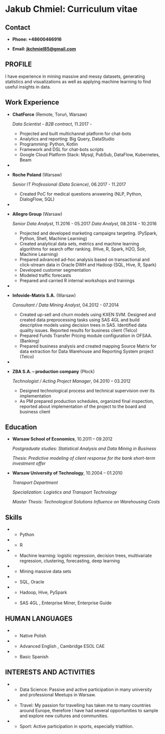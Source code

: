 # Jakub Chmiel: Curriculum vitae

## Contact

*   **Phone: +48600466916**

*   **Email: jkchmiel85@gmail.com**

## PROFILE

I have experience in mining massive and messy datasets, generating statistics and visualizations as well as applying machine learning to find useful insights in data.  

Work Experience
---------------

*   **ChatForce** (Remote, Toruń, Warsaw)

    *Data Scientist - B2B contract*, 11.2017 - 

    - Projected and built multichannel platform for chat-bots
    - Analytics and reporting: Big Query, DataStudio
    - Programming: Python, Kotlin 
    - Framework and DSL for chat-bots scripts
    - Google Cloud Platform Stack: Mysql, PubSub, DataFlow, Kubernetes, Beam
*
*   **Roche Poland** (Warsaw)

    *Senior IT Professional (Data Science)*, 06.2017 - 11.2017

    -   Created PoC for medical questions answering (NLP, Python, DialogFlow, SQL) 
*
*   **Allegro Group** (Warsaw)

    *Senior Data Analyst*, 11.2016 - 05.2017
    *Data Analyst*, 08.2014 - 10.2016

    -   Projected and developed marketing campaigns targeting. (PySpark, Python, Shell, Machine Learning)
    -   Created analytical data sets, metrics and machine learning algorithms for search offer ranking. (Hive, R, Spark, H2O, Solr, Machine Learning)
    -   Prepared advanced ad-hoc analysis based on transactional and click-stream data in Oracle DWH and Hadoop (SQL, Hive, R, Spark)
    -   Developed customer segmentation 
    -   Modeled traffic forecasts 
    -   Prepared and carried R internal workshops and trainings
*   
*   **Infovide-Matrix S.A.** (Warsaw)

    *Consultant / Data Mining Analyst*, 04.2012 - 07.2014

    -   Created up-sell and churn models using KXEN SVM. Designed and created data preprocessing tasks using SAS 4GL and build descriptive models using decision trees in SAS. Identified data quality issues. Reported results for business client (Telco)
    -   Prepared Funds Transfer Pricing module configuration in OFSAA. (Banking)
    -   Prepared business analysis and created mapping Source Matrix for data extraction for Data Warehouse and Reporting System project (Telco)
*
*   **ZBA S.A. – production company** (Płock)

    *Technologist / Acting Project Manager*, 04.2010 – 03.2012

    -   Designed technological process and technical supervision over its implementation
    -   As PM prepared production schedules, organized final inspection, reported about implementation of the project to the board and business client

Education
---------

*   **Warsaw School of Economics**, 10.2011 – 09.2012

    *Postgraduate studies: Statistical Analysis and Data Mining in Business*
    
    *Thesis: Predictive modeling of client response for the bank short-term investment offer*

*   **Warsaw University of Technology**, 10.2004 – 01.2010

    *Transport Department*
    
    *Specialization: Logistics and Transport Technology*
    
    *Master Thesis: Technological Solutions Influence on Warehousing Costs*


Skills
------

-   *   Python
-   *   R
-   *   Machine learning: logistic regression, decision trees, multivariate regression, clustering, forecasting, deep learning 
-   *   Mining massive data sets
-   *   SQL, Oracle
-   *   Hadoop, Hive, PySpark
-   *   SAS 4GL , Enterprise Miner, Enterprise Guide

HUMAN LANGUAGES
------
-   *   Native Polish
-   *   Advanced English , Cambridge ESOL CAE 
-   *   Basic Spanish 

INTERESTS AND ACTIVITIES
------
-   *   Data Science: Passive and active participation in many university and professional Meetups in Warsaw. 
-   *   Travel: My passion for travelling has taken me to many countries around Europe, therefore I have had several opportunities to sample and explore new cultures and communities.
-   *   Sport: Active participation in sports, especially triathlon. 
